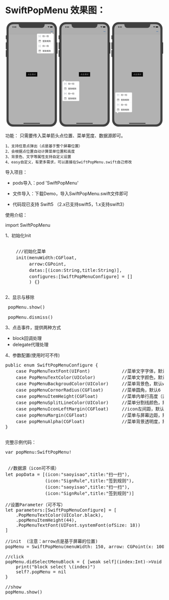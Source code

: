 # SwiftPopMenu 效果图：
<img src="https://github.com/TangledHusky/SwiftPopMenu/blob/master/img3.png" >

 功能：
    只需要传入菜单箭头点位置、菜单宽度、数据源即可。
 
    1、支持任意点弹出（点是基于整个屏幕位置）
    2、会根据点位置自动计算菜单位置和高度
    3、背景色、文字等属性支持自定义设置
    4、easy自定义，有更多需求，可以直接在SwiftPopMenu.swift自己修改


 导入项目：

- pods导入：pod 'SwiftPopMenu' 

- 文件导入：下载Demo，导入SwiftPopMenu.swift文件即可

- 代码现已支持 Swift5 （2.x已支持swift5，1.x支持swift3）


 使用介绍：

import SwiftPopMenu


 1、初始化Init
 <pre>

    ///初始化菜单
    init(menuWidth:CGFloat,                                 //菜单宽度(高度不需要传，会根据item高*item数量自动计算)
         arrow:CGPoint,                                     //箭头点位置是基于整个屏幕的位置
         datas:[(icon:String,title:String)],                //数据源数组，icon没有就传空
         configures:[SwiftPopMenuConfigure] = []            //配置信息，可不传，不传采用默认值
         ) {}

</pre>

 2、显示与移除
<pre>
 popMenu.show()

 popMenu.dismiss()  
</pre>

 3、点击事件，提供两种方式
 
 - block回调处理
 - delegate代理处理

 4、参数配置(使用时可不传)
 <pre>
public enum SwiftPopMenuConfigure {
    case PopMenuTextFont(UIFont)            //菜单文字字体，默认systemFont(ofSize: 17)
    case PopMenuTextColor(UIColor)          //菜单文字颜色，默认black
    case PopMenuBackgroudColor(UIColor)     //菜单背景色，默认white
    case popMenuCornorRadius(CGFloat)       //菜单圆角，默认6
    case popMenuItemHeight(CGFloat)         //菜单内单行高度（非整个menu高度），默认44.0
    case popMenuSplitLineColor(UIColor)     //菜单分割线颜色，默认（222，222，222）
    case popMenuIconLeftMargin(CGFloat)     //icon左间距，默认15
    case popMenuMargin(CGFloat)             //菜单与屏幕边距，默认10
    case popMenuAlpha(CGFloat)              //菜单背景透明度，默认0.3
}
 </pre>

 完整示例代码：
<pre>
var popMenu:SwiftPopMenu!

 
 //数据源（icon可不填）
let popData = [(icon:"saoyisao",title:"扫一扫"),
               (icon:"SignRule",title:"签到规则"),
               (icon:"saoyisao",title:"扫一扫"),
               (icon:"SignRule",title:"签到规则")]

//设置Parameter（可不写）
let parameters:[SwiftPopMenuConfigure] = [
    .PopMenuTextColor(UIColor.black),
    .popMenuItemHeight(44),
    .PopMenuTextFont(UIFont.systemFont(ofSize: 18))
]

//init  (注意：arrow点是基于屏幕的位置)
popMenu = SwiftPopMenu(menuWidth: 150, arrow: CGPoint(x: 100, y: 100), datas: popData,configures: parameters)

//click
popMenu.didSelectMenuBlock = { [weak self](index:Int)->Void in            
    print("block select \(index)")
    self?.popMenu = nil
}

//show
popMenu.show()

</pre>





